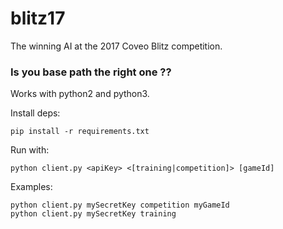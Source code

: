 # blitz17

The winning AI at the 2017 Coveo Blitz competition.

### Is you base path the right one ?? ###

Works with python2 and python3.

Install deps:

    pip install -r requirements.txt

Run with:

    python client.py <apiKey> <[training|competition]> [gameId]

Examples:

    python client.py mySecretKey competition myGameId
    python client.py mySecretKey training 
